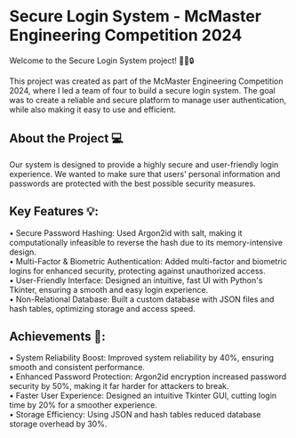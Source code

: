 # Secure Login System - McMaster Engineering Competition 2024 

Welcome to the Secure Login System project! 👨‍💻🔒

This project was created as part of the McMaster Engineering Competition 2024, where I led a team of four to build a secure login system. The goal was to create a reliable and secure platform to manage user authentication, while also making it easy to use and efficient. 

## About the Project 💻
Our system is designed to provide a highly secure and user-friendly login experience. We wanted to make sure that users' personal information and passwords are protected with the best possible security measures. 

## Key Features 💡:
• Secure Password Hashing: Used Argon2id with salt, making it computationally infeasible to reverse the hash due to its memory-intensive design. <br> 
• Multi-Factor & Biometric Authentication: Added multi-factor and biometric logins for enhanced security, protecting against unauthorized access. <br>
• User-Friendly Interface: Designed an intuitive, fast UI with Python's Tkinter, ensuring a smooth and easy login experience. <br>
• Non-Relational Database: Built a custom database with JSON files and hash tables, optimizing storage and access speed. <br>

## Achievements 🎉:
• System Reliability Boost: Improved system reliability by 40%, ensuring smooth and consistent performance. <br>
• Enhanced Password Protection: Argon2id encryption increased password security by 50%, making it far harder for attackers to break. <br>
• Faster User Experience: Designed an intuitive Tkinter GUI, cutting login time by 20% for a smoother experience. <br>
• Storage Efficiency: Using JSON and hash tables reduced database storage overhead by 30%. <br>

